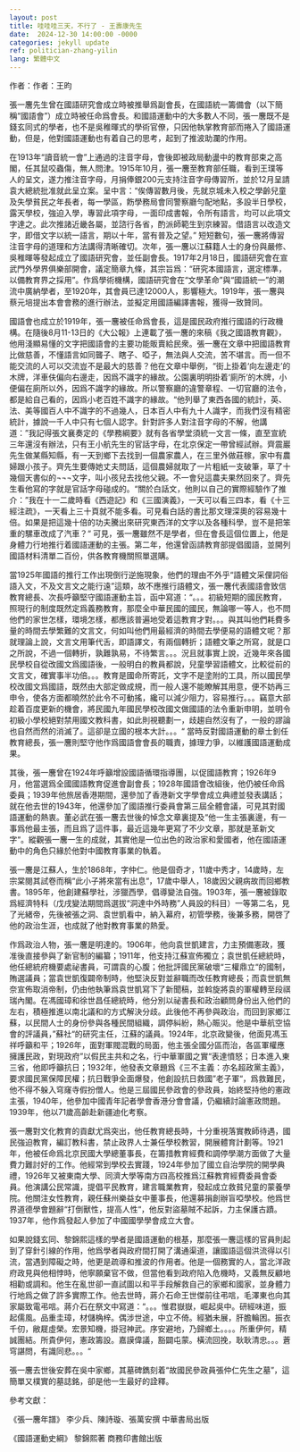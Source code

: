 ```yaml
---
layout: post
title: 哇哇哇三天，不行了 - 王壽康先生         
date:  2024-12-30 14:00:00 -0000
categories: jekyll update
ref: politician-zhang-yilin
lang: 繁體中文
---
```


作者：作者：王昀

張一麐先生曾在國語研究會成立時被推舉爲副會長，在國語統一籌備會（以下簡稱“國語會”）成立時被任命爲會長。和國語運動中的大多數人不同，張一麐既不是錢玄同式的學者，也不是吳稚暉式的學術官僚，只因他執掌教育部而捲入了國語運動，但是，他對國語運動也有着自己的思考，起到了推波助瀾的作用。

在1913年“讀音統一會”上通過的注音字母，會後即被政局動盪中的教育部束之高閣，任其鼠咬蟲傷，無人問津。1915年10月，張一麐至教育部任職，看到王璞等人的呈文，遂力推注音字母，月捐俸銀200元支持注音字母傳習所，並於12月呈請袁大總統批准就此呈立案。呈中言：“俟傳習數月後，先就京城未入校之學齡兒童及失學貧民之年長者，每一學區，飭學務局會同警察廳勻配地點，多設半日學校，露天學校，強迫入學，專習此項字母，一面印成書報，令所有語言，均可以此項文字達之。此次推諸近畿各屬，並諮行各省，酌派師範生到京練習。借語言以改造文字，即借文字以統一語言，期以十年，當有普及之望。” 短短數句，張一麐將傳習注音字母的道理和方法講得清晰確切。次年，張一麐以江蘇籍人士的身份與嚴修、吳稚暉等發起成立了國語研究會，並任副會長。1917年2月18日，國語研究會在宣武門外學界俱樂部開會，議定簡章九條，其宗旨爲：“研究本國語言，選定標準，以備教育界之採用”。作爲學術機構，國語研究會在“文學革命”與“國語統一”的潮流中廣納學者，至1920年，其會員已達12000人，影響極大。1919年，張一麐與蔡元培提出本會會務的進行辦法，並擬定用國語編譯書報，獲得一致贊同。

國語會也成立於1919年，張一麐被任命爲會長，這是國民政府推行國語的行政機構。在隨後8月11-13日的《大公報》上連載了張一麐的來稿《我之國語教育觀》，他用淺顯易懂的文字把國語會的主要功能販賣給民衆。張一麐在文章中把國語教育比做慈善，不懂語言如同聾子、瞎子、啞子，無法與人交流，苦不堪言。而一但不能交流的人可以交流豈不是最大的慈善？他在文章中舉例，“街上掛着‘向左邊走’的木牌，洋車伕偏向右邊走，因爲不識字的緣故。公園裏明明掛着‘廁所’的木牌，小便偏在廁所以外，因爲不識字的緣故。所以警察廳的違警章程、一切官廳的法令，都是給自己看的，因爲小老百姓不識字的緣故。“他列舉了東西各國的統計，英、法、美等國百人中不識字的不過幾人，日本百人中有九十人識字，而我們沒有精密統計，據說一千人中只有七個人認字。針對許多人對注音字母的不解，他講道：”我記得張文襄奏定的《學務綱要》就有各省學堂須統一文言一條，直至宣統三年還沒有辦法，只有王小航先生的官話字母，在北京保定一帶曾經試辦。齊震巖先生做某縣知縣，有一天到鄉下去找到一個農家農人，在三里外做莊稼，家中有農婦跟小孩子。齊先生要傳她丈夫問話，這個農婦就取了一片粗紙一支破筆，草了十幾個天書似的¬¬¬文字，叫小孩兒去找他父親。不一會兒這農夫果然回來了。齊先生看他寫的字就是官話字母碰成的。“關於白話文，他則以自己的實際經驗作了推介：”我在十一二歲時看《西遊記》和《三國演義》，一天可以看三四本，看《十三經注疏》，一天看上三十頁就不能多看。可見看白話的書比那文理深奧的容易幾十倍。如果是把這幾十倍的功夫騰出來研究東西洋的文字以及各種科學，豈不是把笨重的騾車改成了汽車？“ 可見，張一麐雖然不是學者，但在會長這個位置上，他是身體力行地推行着國語運動的主張。第二年，他還曾函請教育部提倡國語，並開列國語材料清單二百份，供各教育機關照單選購。

當1925年國語的推行工作出現倒行逆施現象，他們的理由不外乎“語體文采俚詞俗語入文，不及文言文之能行遠”這類，故不應推行語體文，張一麐代表國語會致信教育總長、次長呼籲堅守國語運動主旨，函中寫道：“。。。初級短期的國民教育，照現行的制度既然定爲義務教育，那麼全中華民國的國民，無論哪一等人，也不問他們的家世怎樣，環境怎樣，都應該普遍地受着這教育才對。。。與其叫他們耗費多量的時間去學繁難的文言文，何如叫他們用最經濟的時間去學便易的語體文呢？那就理論上說，文言文用筆代舌，即語譯文，有兩個轉折；語體文筆之所寫，就是口之所說，不過一個轉折，孰難孰易，不待繁言。。。況且就事實上說，近幾年來各國民學校自從改國文爲國語後，一般明白的教員都說，兒童學習語體文，比較從前的文言文，確實事半功倍。。。教育是國命所寄託，文字不是塗附的工具，所以國民學校改國文爲國語，既然由大部定做成規，而一般人還不能瞭解其用意，便不妨再三申令，使各方面都曉然於此令不可動搖，纔可以減少阻力，容易推行。。。竊意大部趁着百度更新的機會，將民國九年國民學校改國文做國語的法令重新申明，並明令初級小學校絕對禁用國文教科書，如此則視聽劃一，歧趨自然沒有了，一般的謬論也自然而然的消滅了。這卻是立國的根本大計。。。“ 當時反對國語運動的章士釗任教育總長，張一麐則堅守他作爲國語會會長的職責，據理力爭，以維護國語運動成果。

其後，張一麐曾在1924年呼籲增設國語循環指導團，以促國語教育；1926年9月，他當選爲全國國語教育促進會副會長；1928年國語會改組後，他仍被任命爲委員；1939年他旅居香港期間，還參加了香港新文字學會成立典禮並發表講話；就在他去世的1943年，他還參加了國語推行委員會第三屆全體會議，可見其對國語運動的熱衷。董必武在張一麐去世後的悼念文章裏提及“他一生主張裏邊，有一事爲他最主張，而且爲了這件事，最近這幾年更寫了不少文章，那就是革新文字“。縱觀張一麐一生的成就，其實他是一位出色的政治家和愛國者，他在國語運動中的角色只緣於他對中國教育事業的執着。

張一麐是江蘇人，生於1868年，字仲仁。他是個奇才，11歲中秀才，14歲時，左宗棠閱其試卷而稱“此小子將來當有出息“，17歲中舉人，18歲因父親病故而回鄉教書。1895年，他創建蘇學社，涉獵西學，倡導變法自強。1903年，張一麐被錄取爲經濟特科（戊戌變法期間爲選拔“洞達中外時務”人員設的科目）一等第二名，見了光緒帝，先後被張之洞、袁世凱看中，納入幕府，初管學務，後兼多務，開啓了他的政治生涯，也成就了他對教育事業的熱愛。

作爲政治人物，張一麐是明達的。1906年，他向袁世凱建言，力主預備憲政，獲准後直接參與了新官制的編纂；1911年，他支持江蘇宣佈獨立；袁世凱任總統時，他任總統府機要處祕書員，可謂袁的心腹；他批評國民黨破壞“三權鼎立“的國制，賄選議員；當袁世凱復闢帝制時，他堅決反對並辭職而改任教育總長；而袁世凱無奈宣佈取消帝制，仍由他執筆爲袁世凱寫下了新聞稿，並斡旋將袁的軍權轉至段祺瑞內閣。在馮國璋和徐世昌任總統時，他分別以祕書長和政治顧問身份出入他們的左右，積極推進以南北議和的方式解決分歧。此後他不再參與政治，而回到家鄉江蘇，以民間人士的身份參與各種民間組織，調停糾紛，熱心賑災。他是中華航空協會的評議員，”蘇社“的研究主任，江蘇的議員。1924年，北京政變後，他面見馮玉祥呼籲和平；1926年，面對軍閥混戰的局面，他主張全國分區而治，各區軍權應擁護民政，對現政府”以假民主共和之名，行中華軍國之實“表達憤怒；日本進入東三省，他即呼籲抗日；1932年，他發表文章題爲《三不主義：亦名超政黨主義》，要求國民黨保障民權；抗日戰爭全面爆發，他創設抗日救國”老子軍“，爲救難民，他不得不躲入穹窿寺假扮僧人。他是三屆國民參政會的參政員，始終堅持他的憲政主張，1940年，他參加中國青年記者學會香港分會會議，仍繼續討論憲政問題。1939年，他以71歲高齡赴新疆迪化考察。

張一麐對文化教育的貢獻尤爲突出，他任教育總長時，十分重視落實教師待遇，國民強迫教育，編訂教科書，禁止政界人士兼任學校教習，開展體育計劃等。1921年，他被任命爲北京民國大學總董事長，在籌措教育經費和調停學潮方面做了大量費力難討好的工作。他經常到學校去實踐，1924年參加了國立自治學院的開學典禮，1926年又被東南大學、同濟大學等南方四高校推爲江蘇教育經費委員會委員。他演講公民常識，提倡平民教育，建言職業教育，發起成立救貧兒童的蒙養學院。他關注女性教育，親任蘇州樂益女中董事長，他還募捐創辦盲啞學校。他爲世界道德學會題辭“打倒獸性，提高人性“，他反對盜墓賊不起訴，力主保護古蹟。1937年，他作爲發起人參加了中國國學學會成立大會。

如果說錢玄同、黎錦熙這樣的學者是國語運動的根基，那麼張一麐這樣的官員則起到了穿針引線的作用，他爲學者與政府間打開了溝通渠道，讓國語這個洪流得以引流，當遇到障礙之時，他更是疏導和推波的作用者。他是一個務實的人，當北洋政府政見與他相悖時，他寧願棄官不做，但當他看到政府陷入危機時，又義無反顧地相勸或調和。他生在亂世卻一直試圖以和平手段解救自己的家鄉和國家，並身體力行地爲之做了許多實際工作。他去世時，蔣介石命王世傑前往弔唁，毛澤東也向其家屬致電弔唁。蔣介石在祭文中寫道：“。。。惟君嶽嶽，崛起吳中。研經味道，振起儒風。品重圭璋，材儲桷梓。偶涉世途，中立不倚。經猶未展，肝膽輪困。振衣千仞，敝屣虛榮。宏景知機，掛冠神武。序安避地，乃歸鄉土。。。。所重伊何，精誠團結。所貴伊何，憲政籌設。嘉謨偉議，豁闢屯蒙。橫流回挽，耿耿清忠。。。蒼穹諶問，有識同悲。。。“

張一麐去世後安葬在吳中家鄉，其墓碑鐫刻着“故國民參政員張仲仁先生之墓”，這簡單又樸實的墓誌銘，卻是他一生最好的詮釋。

參考文獻：

《張一麐年譜》 李少兵、陳詩璇、張萬安撰  中華書局出版

《國語運動史綱》 黎錦熙著 商務印書館出版
